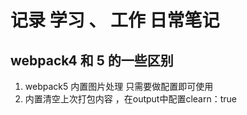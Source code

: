 #  记录  学习  、 工作  日常笔记 

##  webpack4 和 5 的一些区别 
 
1. webpack5 内置图片处理 只需要做配置即可使用 
2. 内置清空上次打包内容  ，在output中配置clearn：true 